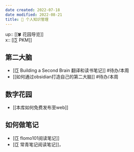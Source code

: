 ```yaml
---
date created: 2022-07-18
date modified: 2022-08-21
title: 🧀 个人知识管理
---
```


up:: [[🍀 花园导览]]  
x:: [[∑ PKM]]


## 第二大脑

- [[∑ Building a Second Brain 翻译和读书笔记]] #待办/本周
- [[如何通过obsidian打造自己的第二大脑]] #待办/本周

## 数字花园

- [[本库如何免费发布至web]]

## 如何做笔记

- [[∑ flomo101阅读笔记]]
- [[∑ 常青笔记阅读笔记]]，
